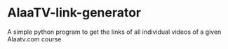 # AlaaTV-link-generator
A simple python program to get the links of all individual videos of a given Alaatv.com course

